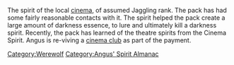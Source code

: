 The spirit of the local [cinema](Spartak_cinema "wikilink"), of assumed
Jaggling rank. The pack has had some fairly reasonable contacts with it.
The spirit helped the pack create a large amount of darkness essence, to
lure and ultimately kill a darkness spirit. Recently, the pack has
learned of the theatre spirits from the Cinema Spirit. Angus is
re-viving a [cinema club](cinema_club "wikilink") as part of the
payment.

[Category:Werewolf](Category:Werewolf "wikilink") [Category:Angus'
Spirit Almanac](Category:Angus'_Spirit_Almanac "wikilink")